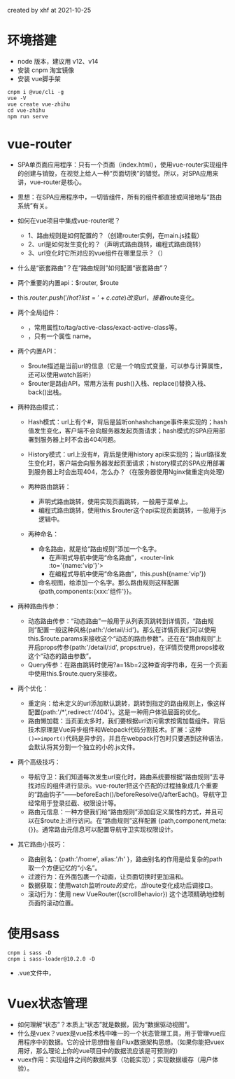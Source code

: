 created by xhf at 2021-10-25

# 环境搭建

- node 版本，建议用 v12、v14
- 安装 cnpm 淘宝镜像
- 安装 vue脚手架
```
cnpm i @vue/cli -g
vue -V
vue create vue-zhihu
cd vue-zhihu
npm run serve
```

# vue-router

- SPA单页面应用程序：只有一个页面（index.html），使用vue-router实现组件的创建与销毁，在视觉上给人一种“页面切换”的错觉。所以，对SPA应用来讲，vue-router是核心。
- 思想：在SPA应用程序中，一切皆组件，所有的组件都直接或间接地与“路由系统”有关。

- 如何在vue项目中集成vue-router呢？
  - 1、路由规则是如何配置的？（创建router实例，在main.js挂载）
  - 2、url是如何发生变化的？（声明式路由跳转，编程式路由跳转）
  - 3、url变化时它所对应的vue组件在哪里显示？（<router-view>）
- 什么是“嵌套路由”？在“路由规则”如何配置“嵌套路由”？
- 两个重要的内置api：$router, $route
- this.$router.push('/hot?list='+c.cate) 改变url，接着$route变化。


- 两个全局组件：
  - <router-link>，常用属性to/tag/active-class/exact-active-class等。
  - <router-view>，只有一个属性 name。

- 两个内置API：
  - $route描述是当前url的信息（它是一个响应式变量，可以参与计算属性，还可以使用watch监听）
  - $router是路由API，常用方法有 push()入栈、replace()替换入栈、back()出栈。

- 两种路由模式：
  - Hash模式：url上有个#，背后是监听onhashchange事件来实现的；hash值发生变化，客户端不会向服务器发起页面请求；hash模式的SPA应用部署到服务器上时不会出404问题。
  - History模式：url上没有#，背后是使用history api来实现的；当url路径发生变化时，客户端会向服务器发起页面请求；history模式的SPA应用部署到服务器上时会出现404，怎么办？（在服务器使用Nginx做重定向处理）

  - 两种路由跳转：
    - 声明式路由跳转，使用<router-link>实现页面跳转，一般用于菜单上。
    - 编程式路由跳转，使用this.$router这个api实现页面跳转，一般用于js逻辑中。

  - 两种命名：
    - 命名路由，就是给“路由规则”添加一个名字。
      - 在声明式导航中使用“命名路由”，<router-link :to='{name:'vip'}'>
      - 在编程式导航中使用“命名路由”，this.push({name:'vip'})
    - 命名视图，给<router-view name='xxx'>添加一个名字。那么路由规则这样配置{path,components:{xxx:'组件'}}。

- 两种路由传参：
  - 动态路由传参：“动态路由”一般用于从列表页跳转到详情页，“路由规则”配置一般这种风格{path:'/detail/:id'}。那么在详情页我们可以使用this.$route.params来接收这个“动态的路由参数”。还在在“路由规则”上开启props传参{path:'/detail/:id', props:true}，在详情页使用props接收这个“动态的路由参数”。
  - Query传参：在路由跳转时使用?a=1&b=2这种查询字符串，在另一个页面中使用this.$route.query来接收。

- 两个优化：
  - 重定向：给未定义的url添加默认跳转，跳转到指定的路由规则上，像这样配置{path:'/*',redirect:'/404'}。这是一种用户体验层面的优化。
  - 路由懒加载：当页面太多时，我们要根据url访问需求按需加载组件。背后技术原理是Vue异步组件和Webpack代码分割技术。扩展：这种`()=>import()`代码是异步的，并且在webpack打包时只要遇到这种语法，会默认将其分割一个独立的小的.js文件。

- 两个高级技巧：
  - 导航守卫：我们知道每次发生url变化时，路由系统要根据“路由规则”去寻找对应的组件进行显示。vue-router把这个匹配的过程抽象成几个重要的“路由钩子”——beforeEach()/beforeResolve()/afterEach()。导航守卫经常用于登录拦截、权限设计等。
  - 路由元信息：一种方便我们给“路由规则”添加自定义属性的方式，并且可以在$route上进行访问。在“路由规则”这样配置 {path,component,meta:{}}。通常路由元信息可以配置导航守卫实现权限设计。

- 其它路由小技巧：
  - 路由别名：{path:'/home', alias:'/h' }，路由别名的作用是给复杂的path取一个方便记忆的“小名”。
  - 过渡行为：在<router-view>外面包裹一个<transition>动画，让页面切换时更加温和。
  - 数据获取：使用watch监听$route的变化，当$route变化成功后调接口。
  - 滚动行为：使用 new VueRouter({scrollBehavior}) 这个选项精确地控制页面的滚动位置。

# 使用sass

```
cnpm i sass -D
cnpm i sass-loader@10.2.0 -D
```
- .vue文件中，<style lang='scss'></style>


# Vuex状态管理

- 如何理解“状态”？本质上“状态”就是数据，因为“数据驱动视图”。
- 什么是vuex？vuex是vue技术栈中唯一的一个状态管理工具，用于管理vue应用程序中的数据。它的设计思想借鉴自Flux数据架构思想。（如果你能把vuex用好，那么理论上你的vue项目中的数据流应该是可预测的）
- vuex作用：实现组件之间的数据共享（功能实现）；实现数据缓存（用户体验）。
